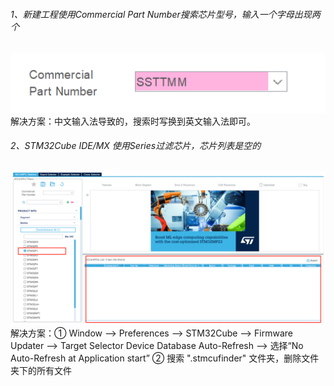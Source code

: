 ###### 1、新建工程使用Commercial Part Number搜索芯片型号，输入一个字母出现两个
![](pic/STM32Cube%20搜索功能1.png)
解决方案：中文输入法导致的，搜索时写换到英文输入法即可。
###### 2、STM32Cube IDE/MX 使用Series过滤芯片，芯片列表是空的
![|825](pic/STM32Cube%20搜索功能2.png)
解决方案：①  Window --> Preferences --> STM32Cube --> Firmware Updater --> 
			Target Selector Device Database Auto-Refresh --> 选择“No Auto-Refresh at Application start”
		  ② 搜索 ".stmcufinder" 文件夹，删除文件夹下的所有文件
